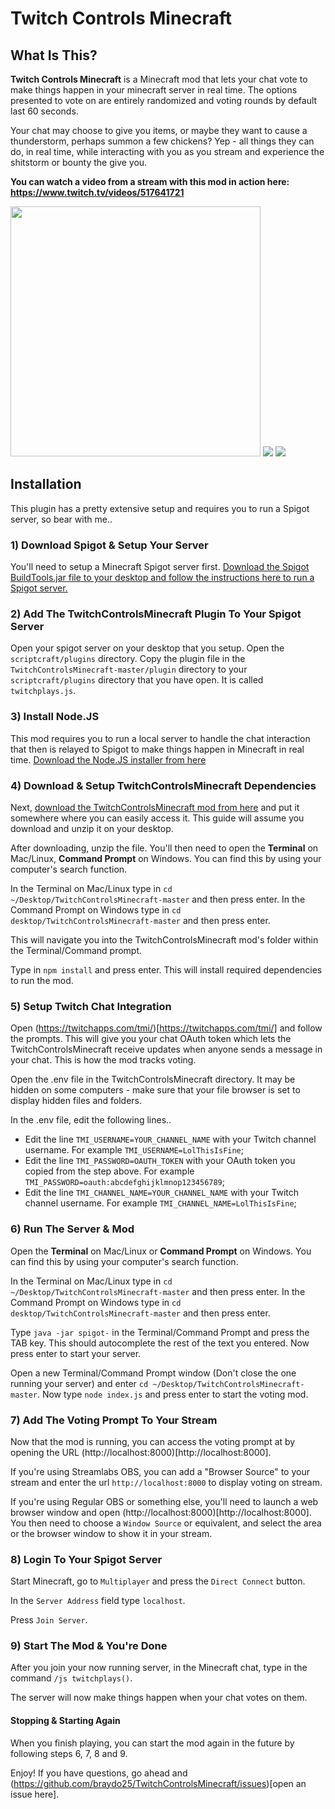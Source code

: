 # Twitch Controls Minecraft

## What Is This?
**Twitch Controls Minecraft** is a Minecraft mod that lets your chat vote to make things happen in your minecraft server in real time. The options presented to vote on are entirely randomized and voting rounds by default last 60 seconds.

Your chat may choose to give you items, or maybe they want to cause a thunderstorm, perhaps summon a few chickens? Yep - all things they can do, in real time, while interacting with you as you stream and experience the shitstorm or bounty the give you.

**You can watch a video from a stream with this mod in action here: https://www.twitch.tv/videos/517641721**

<img src="https://github.com/braydo25/TwitchControlsMinecraft/blob/master/doc-assets/example-3.png" height="400" />
<img src="https://github.com/braydo25/TwitchControlsMinecraft/raw/master/doc-assets/example-1.png" />
<img src="https://github.com/braydo25/TwitchControlsMinecraft/blob/master/doc-assets/example-2.png" />

## Installation

This plugin has a pretty extensive setup and requires you to run a Spigot server, so bear with me..

### 1) Download Spigot & Setup Your Server
You'll need to setup a Minecraft Spigot server first. [Download the Spigot BuildTools.jar file to your desktop and follow the instructions here to run a Spigot server.](https://www.spigotmc.org/wiki/buildtools/#wikiPage)

### 2) Add The TwitchControlsMinecraft Plugin To Your Spigot Server
Open your spigot server on your desktop that you setup. Open the `scriptcraft/plugins` directory.
Copy the plugin file in the `TwitchControlsMinecraft-master/plugin` directory to your `scriptcraft/plugins` directory that you have open. It is called `twitchplays.js`.

### 3) Install Node.JS
This mod requires you to run a local server to handle the chat interaction that then is relayed to Spigot to make things happen in Minecraft in real time. [Download the Node.JS installer from here](https://nodejs.org/en/download/)

### 4) Download & Setup TwitchControlsMinecraft Dependencies
Next, [download the TwitchControlsMinecraft mod from here](https://github.com/braydo25/TwitchControlsMinecraft/archive/master.zip) and put it somewhere where you can easily access it. This guide will assume you download and unzip it on your desktop.

After downloading, unzip the file. You'll then need to open the **Terminal** on Mac/Linux, **Command Prompt** on Windows. You can find this by using your computer's search function.

In the Terminal on Mac/Linux type in `cd ~/Desktop/TwitchControlsMinecraft-master` and then press enter.
In the Command Prompt on Windows type in `cd desktop/TwitchControlsMinecraft-master` and then press enter.

This will navigate you into the TwitchControlsMinecraft mod's folder within the Terminal/Command prompt.

Type in `npm install` and press enter. This will install required dependencies to run the mod.

### 5) Setup Twitch Chat Integration
Open (https://twitchapps.com/tmi/)[https://twitchapps.com/tmi/] and follow the prompts. This will give you your chat OAuth token which lets the TwitchControlsMinecraft receive updates when anyone sends a message in your chat. This is how the mod tracks voting.

Open the .env file in the TwitchControlsMinecraft directory. It may be hidden on some computers - make sure that your file browser is set to display hidden files and folders.

In the .env file, edit the following lines..
* Edit the line `TMI_USERNAME=YOUR_CHANNEL_NAME` with your Twitch channel username. For example `TMI_USERNAME=LolThisIsFine`;
* Edit the line `TMI_PASSWORD=OAUTH_TOKEN` with your OAuth token you copied from the step above. For example `TMI_PASSWORD=oauth:abcdefghijklmnop123456789`;
* Edit the line `TMI_CHANNEL_NAME=YOUR_CHANNEL_NAME` with your Twitch channel username. For example `TMI_CHANNEL_NAME=LolThisIsFine`;

### 6) Run The Server & Mod
Open the **Terminal** on Mac/Linux or **Command Prompt** on Windows. You can find this by using your computer's search function.

In the Terminal on Mac/Linux type in `cd ~/Desktop/TwitchControlsMinecraft-master` and then press enter.
In the Command Prompt on Windows type in `cd desktop/TwitchControlsMinecraft-master` and then press enter.

Type `java -jar spigot-` in the Terminal/Command Prompt and press the TAB key. This should autocomplete the rest of the text you entered. Now press enter to start your server.

Open a new Terminal/Command Prompt window (Don't close the one running your server) and enter `cd ~/Desktop/TwitchControlsMinecraft-master`. Now type `node index.js` and press enter to start the voting mod.

### 7) Add The Voting Prompt To Your Stream
Now that the mod is running, you can access the voting prompt at by opening the URL (http://localhost:8000)[http://localhost:8000].

If you're using Streamlabs OBS, you can add a "Browser Source" to your stream and enter the url `http://localhost:8000` to display voting on stream.

If you're using Regular OBS or something else, you'll need to launch a web browser window and open (http://localhost:8000)[http://localhost:8000]. You then need to choose a `Window Source` or equivalent, and select the area or the browser window to show it in your stream.

### 8) Login To Your Spigot Server

Start Minecraft, go to `Multiplayer` and press the `Direct Connect` button.

In the `Server Address` field type `localhost`.

Press `Join Server`.

### 9) Start The Mod & You're Done

After you join your now running server, in the Minecraft chat, type in the command `/js twitchplays()`.

The server will now make things happen when your chat votes on them.

#### Stopping & Starting Again

When you finish playing, you can start the mod again in the future by following steps 6, 7, 8 and 9.

Enjoy! If you have questions, go ahead and (https://github.com/braydo25/TwitchControlsMinecraft/issues)[open an issue here].
